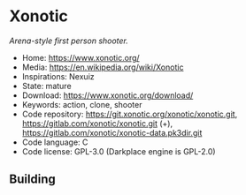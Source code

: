 # Xonotic

_Arena-style first person shooter._

- Home: https://www.xonotic.org/
- Media: https://en.wikipedia.org/wiki/Xonotic
- Inspirations: Nexuiz
- State: mature
- Download: https://www.xonotic.org/download/
- Keywords: action, clone, shooter
- Code repository: https://git.xonotic.org/xonotic/xonotic.git, https://gitlab.com/xonotic/xonotic.git (+), https://gitlab.com/xonotic/xonotic-data.pk3dir.git
- Code language: C
- Code license: GPL-3.0 (Darkplace engine is GPL-2.0)

## Building
